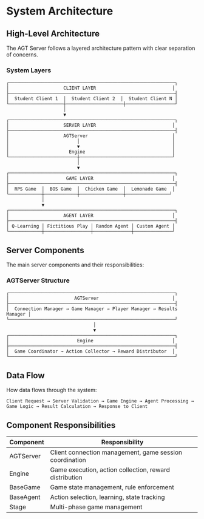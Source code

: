 # System Architecture

## High-Level Architecture

The AGT Server follows a layered architecture pattern with clear separation of concerns.

### System Layers

```
┌─────────────────────────────────────────────────────────────┐
│                    CLIENT LAYER                            │
├─────────────────────────────────────────────────────────────┤
│  Student Client 1  │  Student Client 2  │  Student Client N │
└────────────────────┼─────────────────────┼──────────────────┘
                     │
                     ▼
┌─────────────────────────────────────────────────────────────┐
│                    SERVER LAYER                            │
├─────────────────────────────────────────────────────────────┤
│                    AGTServer                               │
│                         │                                  │
│                         ▼                                  │
│                      Engine                                │
└─────────────────────────┼──────────────────────────────────┘
                          │
                          ▼
┌─────────────────────────────────────────────────────────────┐
│                     GAME LAYER                             │
├─────────────────────────────────────────────────────────────┤
│  RPS Game  │  BOS Game  │  Chicken Game  │  Lemonade Game  │
└────────────┼────────────┼────────────────┼────────────────┘
             │
             ▼
┌─────────────────────────────────────────────────────────────┐
│                    AGENT LAYER                             │
├─────────────────────────────────────────────────────────────┤
│ Q-Learning │ Fictitious Play │ Random Agent │ Custom Agent │
└────────────┼─────────────────┼──────────────┼──────────────┘
```

## Server Components

The main server components and their responsibilities:

### AGTServer Structure

```
┌─────────────────────────────────────────────────────────────┐
│                        AGTServer                           │
├─────────────────────────────────────────────────────────────┤
│  Connection Manager → Game Manager → Player Manager → Results Manager │
└─────────────────────────────────────────────────────────────┘
                                │
                                ▼
┌─────────────────────────────────────────────────────────────┐
│                         Engine                             │
├─────────────────────────────────────────────────────────────┤
│  Game Coordinator → Action Collector → Reward Distributor  │
└─────────────────────────────────────────────────────────────┘
```

## Data Flow

How data flows through the system:

```
Client Request → Server Validation → Game Engine → Agent Processing → Game Logic → Result Calculation → Response to Client
```

## Component Responsibilities

| Component | Responsibility |
|-----------|---------------|
| AGTServer | Client connection management, game session coordination |
| Engine | Game execution, action collection, reward distribution |
| BaseGame | Game state management, rule enforcement |
| BaseAgent | Action selection, learning, state tracking |
| Stage | Multi-phase game management | 
